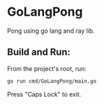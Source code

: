# GoLangPong
Pong using go lang and ray lib.

## Build and Run:

From the project's root, run:

```bash
go run cmd/GoLangPong/main.go
```

Press "Caps Lock" to exit.
